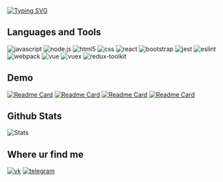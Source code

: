[![Typing SVG](https://readme-typing-svg.herokuapp.com?color=%2336BCF7&lines=Hi+I'm+a+Frontend+Developer)](https://git.io/typing-svg)

## Languages and Tools

![javascript](https://img.shields.io/badge/JavaScript-F7DF1E?style=for-the-badge&logo=javascript&logoColor=black) ![node.js](https://img.shields.io/badge/Node.js-43853D?style=for-the-badge&logo=node.js&logoColor=white) ![html5](https://img.shields.io/badge/HTML5-E34F26?style=for-the-badge&logo=html5&logoColor=white) ![css](https://img.shields.io/badge/CSS3-1572B6?style=for-the-badge&logo=css3&logoColor=white) ![react](https://img.shields.io/badge/React-20232A?style=for-the-badge&logo=react&logoColor=61DAFB) ![bootstrap](https://img.shields.io/badge/Bootstrap-563D7C?style=for-the-badge&logo=bootstrap&logoColor=white) ![jest](https://img.shields.io/badge/Jest-323330?style=for-the-badge&logo=Jest&logoColor=white) ![eslint](https://img.shields.io/badge/eslint-3A33D1?style=for-the-badge&logo=eslint&logoColor=white) ![webpack](https://img.shields.io/badge/webpack-35495E?style=for-the-badge&logo=webpack) ![vue](https://img.shields.io/badge/Vue.js-35495E?style=for-the-badge&logo=vue.js&logoColor=4FC08D) ![vuex](https://img.shields.io/badge/Vuex-20232A?style=for-the-badge&logo=vue.js&logoColor=4FC08D) ![redux-toolkit](https://img.shields.io/badge/Redux-593D88?style=for-the-badge&logo=redux&logoColor=white)

## Demo
[![Readme Card](https://github-readme-stats.vercel.app/api/pin/?username=Svencap&repo=Chat)](https://github.com/Svencap/Chat)
[![Readme Card](https://github-readme-stats.vercel.app/api/pin/?username=Svencap&repo=Rss-front)](https://github.com/Svencap/Rss-front)
[![Readme Card](https://github-readme-stats.vercel.app/api/pin/?username=Svencap&repo=Difference-Calculator)](https://github.com/Svencap/Difference-Calculator)
[![Readme Card](https://github-readme-stats.vercel.app/api/pin/?username=Svencap&repo=Brain-Games)](https://github.com/Svencap/Brain-games)

## Github Stats
![Stats](https://github-readme-stats.vercel.app/api?username=Svencap&theme=blue-green)

## Where ur find me
[![vk](https://img.shields.io/badge/вконтакте-%232E87FB.svg?&style=for-the-badge&logo=vk&logoColor=white)](https://vk.com/yaeboshu) [![telegram](https://img.shields.io/badge/Telegram-2CA5E0?style=for-the-badge&logo=telegram&logoColor=white)](https://t.me/Svencap)